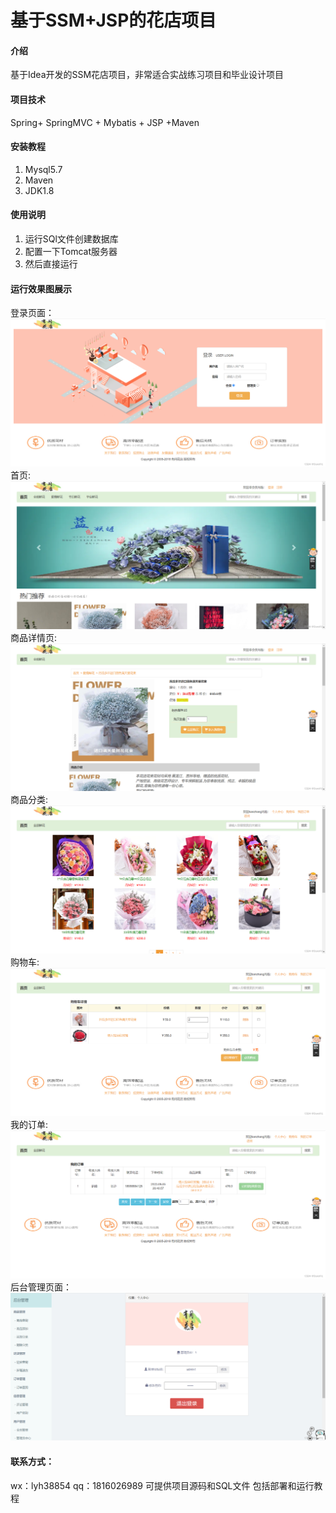 # 基于SSM+JSP的花店项目

#### 介绍
基于Idea开发的SSM花店项目，非常适合实战练习项目和毕业设计项目

#### 项目技术
Spring+ SpringMVC + Mybatis + JSP +Maven

#### 安装教程
1.  Mysql5.7
2.  Maven
3.  JDK1.8

#### 使用说明
1.  运行SQl文件创建数据库
2.  配置一下Tomcat服务器
3.  然后直接运行

#### 运行效果图展示
登录页面：![输入图片说明](3fe2e533983b4f509b567ce276f00cd1.png)
首页:![输入图片说明](9c06c94ddbe74cc3b2a687349bede502.png)
商品详情页:![输入图片说明](328fc236a2cc4e97ac7198831114ba27.png)
商品分类:![输入图片说明](779fe680e610404da4fc46cf6417f31c.png)
购物车:![输入图片说明](3123cff26de64551aeda59fb12f56368.png)
我的订单:![输入图片说明](074b75dc55be496ea9382411e579e4e0.png)
后台管理页面：![输入图片说明](b5702db7d87440f9bb6e0c3e96315b89.png)

#### 联系方式：
wx：lyh38854
qq：1816026989
可提供项目源码和SQL文件
包括部署和运行教程